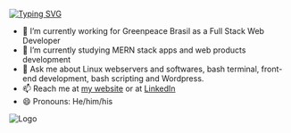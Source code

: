 [![Typing SVG](https://readme-typing-svg.demolab.com?font=Fira+Code&pause=1000&color=7B1111&multiline=true&width=435&lines=Hello%2C+i'm+risco+%F0%9F%91%8B%F0%9F%8F%BB.+)](https://git.io/typing-svg)

- 🔭 I’m currently working for Greenpeace Brasil as a Full Stack Web Developer
- 🌱 I’m currently studying MERN stack apps and web products development
- 💬 Ask me about Linux webservers and softwares, bash terminal, front-end development, bash scripting and Wordpress.
- 📫 Reach me at [my website](https://ribel.space) or at [LinkedIn](https://www.linkedin.com/in/sadrisco/)
- 😄 Pronouns: He/him/his

![Logo](https://media0.giphy.com/media/cLHmnYgG8WtNoFzCMI/giphy.gif?cid=ecf05e47zq3xda6uiymln3fc2bdpb6a6hm6wy2emj5rm3hs7&rid=giphy.gif&ct=g)
